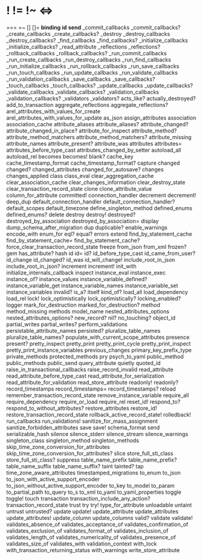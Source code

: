 !
!=
!~
<=>
==
===
=~
[]
[]=
__binding__
__id__
__send__
_commit_callbacks
_commit_callbacks?
_create_callbacks
_create_callbacks?
_destroy
_destroy_callbacks
_destroy_callbacks?
_find_callbacks
_find_callbacks?
_initialize_callbacks
_initialize_callbacks?
_read_attribute
_reflections
_reflections?
_rollback_callbacks
_rollback_callbacks?
_run_commit_callbacks
_run_create_callbacks
_run_destroy_callbacks
_run_find_callbacks
_run_initialize_callbacks
_run_rollback_callbacks
_run_save_callbacks
_run_touch_callbacks
_run_update_callbacks
_run_validate_callbacks
_run_validation_callbacks
_save_callbacks
_save_callbacks?
_touch_callbacks
_touch_callbacks?
_update_callbacks
_update_callbacks?
_validate_callbacks
_validate_callbacks?
_validation_callbacks
_validation_callbacks?
_validators
_validators?
acts_like?
actually_destroyed?
add_to_transaction
aggregate_reflections
aggregate_reflections?
arel_attributes_with_values_for_create
arel_attributes_with_values_for_update
as_json
assign_attributes
association
association_cache
attribute_aliases
attribute_aliases?
attribute_changed?
attribute_changed_in_place?
attribute_for_inspect
attribute_method?
attribute_method_matchers
attribute_method_matchers?
attribute_missing
attribute_names
attribute_present?
attribute_was
attributes
attributes=
attributes_before_type_cast
attributes_changed_by_setter
autoload_all
autoload_rel
becomes
becomes!
blank?
cache_key
cache_timestamp_format
cache_timestamp_format?
capture
changed
changed?
changed_attributes
changed_for_autosave?
changes
changes_applied
class
class_eval
clear_aggregation_cache
clear_association_cache
clear_changes_information
clear_destroy_state
clear_transaction_record_state
clone
clone_attribute_value
column_for_attribute
committed!
connection_handler
decrement
decrement!
deep_dup
default_connection_handler
default_connection_handler?
default_scopes
default_timezone
define_singleton_method
defined_enums
defined_enums?
delete
destroy
destroy!
destroyed?
destroyed_by_association
destroyed_by_association=
display
dump_schema_after_migration
dup
duplicable?
enable_warnings
encode_with
enum_for
eql?
equal?
errors
extend
find_by_statement_cache
find_by_statement_cache=
find_by_statement_cache?
force_clear_transaction_record_state
freeze
from_json
from_xml
frozen?
gem
has_attribute?
hash
id
id=
id?
id_before_type_cast
id_came_from_user?
id_change
id_changed?
id_was
id_will_change!
include_root_in_json
include_root_in_json?
increment
increment!
init_with
initialize_internals_callback
inspect
instance_eval
instance_exec
instance_of?
instance_values
instance_variable_defined?
instance_variable_get
instance_variable_names
instance_variable_set
instance_variables
invalid?
is_a?
itself
kind_of?
load_all
load_dependency
load_rel
lock!
lock_optimistically
lock_optimistically?
locking_enabled?
logger
mark_for_destruction
marked_for_destruction?
method
method_missing
methods
model_name
nested_attributes_options
nested_attributes_options?
new_record?
nil?
no_touching?
object_id
partial_writes
partial_writes?
perform_validations
persistable_attribute_names
persisted?
pluralize_table_names
pluralize_table_names?
populate_with_current_scope_attributes
presence
present?
pretty_inspect
pretty_print
pretty_print_cycle
pretty_print_inspect
pretty_print_instance_variables
previous_changes
primary_key_prefix_type
private_methods
protected_methods
pry
psych_to_yaml
public_method
public_methods
public_send
query_attribute
quietly
quoted_id
raise_in_transactional_callbacks
raise_record_invalid
read_attribute
read_attribute_before_type_cast
read_attribute_for_serialization
read_attribute_for_validation
read_store_attribute
readonly!
readonly?
record_timestamps
record_timestamps=
record_timestamps?
reload
remember_transaction_record_state
remove_instance_variable
require_all
require_dependency
require_or_load
require_rel
reset_id!
respond_to?
respond_to_without_attributes?
restore_attributes
restore_id!
restore_transaction_record_state
rollback_active_record_state!
rolledback!
run_callbacks
run_validations!
sanitize_for_mass_assignment
sanitize_forbidden_attributes
save
save!
schema_format
send
serializable_hash
silence
silence_stderr
silence_stream
silence_warnings
singleton_class
singleton_method
singleton_methods
skip_time_zone_conversion_for_attributes
skip_time_zone_conversion_for_attributes?
slice
store_full_sti_class
store_full_sti_class?
suppress
table_name_prefix
table_name_prefix?
table_name_suffix
table_name_suffix?
taint
tainted?
tap
time_zone_aware_attributes
timestamped_migrations
to_enum
to_json
to_json_with_active_support_encoder
to_json_without_active_support_encoder
to_key
to_model
to_param
to_partial_path
to_query
to_s
to_xml
to_yaml
to_yaml_properties
toggle
toggle!
touch
transaction
transaction_include_any_action?
transaction_record_state
trust
try
try!
type_for_attribute
unloadable
untaint
untrust
untrusted?
update
update!
update_attribute
update_attributes
update_attributes!
update_column
update_columns
valid?
validate
validate!
validates_absence_of
validates_acceptance_of
validates_confirmation_of
validates_exclusion_of
validates_format_of
validates_inclusion_of
validates_length_of
validates_numericality_of
validates_presence_of
validates_size_of
validates_with
validation_context
with_lock
with_transaction_returning_status
with_warnings
write_store_attribute
